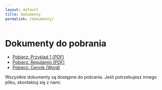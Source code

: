 ```yaml
---
layout: default
title: Dokumenty
permalink: /dokumenty/
---
```


<h1>Dokumenty do pobrania</h1>

<ul class="documents-list">
  <li>
    <a href="/assets/documents/ProLite TE7513A-B1AG-pl_pl.pdf" download>Pobierz: Przyklad 1 (PDF)</a>
  </li>
  <li>
    <a href="/assets/documents/certyfikat (6).pdf" download>Pobierz: Regulamin (PDF)</a>
  </li>
  <li>
    <a href="/assets/documents/cennik.docx" download>Pobierz: Cennik (Word)</a>
  </li>
  <!-- Dodaj kolejne pozycje według potrzeb -->
</ul>

<!-- Możesz dodać własny opis lub instrukcję -->
<p>Wszystkie dokumenty są dostępne do pobrania. Jeśli potrzebujesz innego pliku, skontaktuj się z nami.</p>
